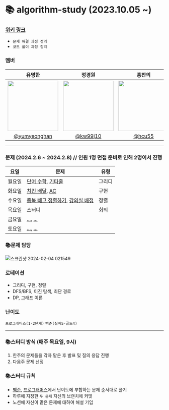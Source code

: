 # 📚 algorithm-study (2023.10.05 ~)

### [위키 링크](https://github.com/k-algorithm-study/algorithm-study/wiki)
- `문제 해결 과정 정리`
- `코드 풀이 과정 정리`

### 멤버
|      유명한       |          정경원         |       홍찬의         |                                                                                                               
| :------------------------------------------------------------------------------: | :---------------------------------------------------------------------------------------------------------------------------------------------------: | :---------------------------------------------------------------------------------------------------------------------------------------------------------------------------------------------------: |
|   <img width="160px" src="https://avatars.githubusercontent.com/u/75025163?v=4.png" />    |            <img width="160px" src="https://avatars.githubusercontent.com/u/103038606?v=4.png" />              |                   <img width="160px" src="https://avatars.githubusercontent.com/u/75023467?v=4.png"/>   |
|   [@yumyeonghan](https://github.com/yumyeonghan)   |  [@kw99j10](https://github.com/kw99j10 )    | [@hcu55](https://github.com/hcu55)  |

<hr>


### 문제 (2024.2.6 ~ 2024.2.8) // 인원 1명 면접 준비로 인해 2명이서 진행
| 요일   | 문제                                                                                                                                                           | 유형|
|--------|--------------------------------------------------------------------------------------------------------------------------------------------------------------|----|
| 월요일 | [단어 수학](https://www.acmicpc.net/problem/1339), [기타줄](https://www.acmicpc.net/problem/1049) | 그리디 |
| 화요일 | [치킨 배달](https://www.acmicpc.net/problem/15686), [AC](https://www.acmicpc.net/problem/5430) | 구현 |
| 수요일 | [중복 빼고 정렬하기](https://www.acmicpc.net/problem/10867), [강의실 배정](https://www.acmicpc.net/problem/11000)     | 정렬 |
| 목요일 | 스터디                                                                                                                                                          | 회의    |
| 금요일 | [...](...), [...](...)                                                                |    |
| 토요일 | [...](...), [...](...)                                                                       |   |



### 📚문제 담당

![스크린샷 2024-02-04 021549](https://github.com/k-algorithm-study/algorithm-study/assets/103038606/47837a2b-434e-4588-ad5b-b355316b6e36)


### 로테이션
- 그리디, 구현, 정렬
- DFS/BFS, 이진 탐색, 최단 경로
- DP, 그래프 이론


### 난이도
`프로그래머스(1-2단계)`
`백준(실버5-골드4)`

<hr>

### 📚스터디 방식 (매주 목요일, 9시)
1. 한주의 문제들을 각자 맡은 후 발표 및 질의 응답 진행
2. 다음주 문제 선정 

### 📚스터디 규칙
- [백준](https://www.acmicpc.net/problem/tags), [프로그래머스](https://school.programmers.co.kr/learn/challenges?order=recent&page=1&levels=2)에서 난이도에 부합하는 문제 순서대로 풀기
- 하루에 지정한 `두 문제` 자신의 브랜치에 커밋
- 노션에 자신이 맡은 문제에 대하여 해설 기입
